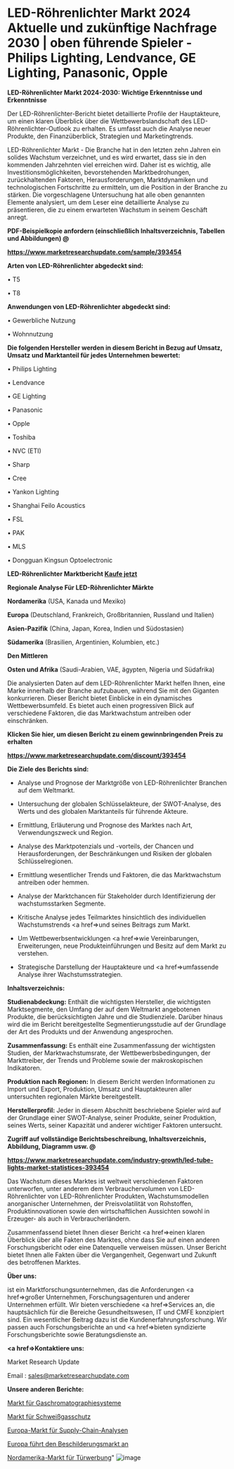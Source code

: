 # LED-Röhrenlichter Markt 2024 Aktuelle und zukünftige Nachfrage 2030 | oben führende Spieler - Philips Lighting, Lendvance, GE Lighting, Panasonic, Opple

<strong>LED-Röhrenlichter Markt 2024-2030: Wichtige Erkenntnisse und Erkenntnisse</strong>

Der LED-Röhrenlichter-Bericht bietet detaillierte Profile der Hauptakteure, um einen klaren Überblick über die Wettbewerbslandschaft des LED-Röhrenlichter-Outlook zu erhalten. Es umfasst auch die Analyse neuer Produkte, den Finanzüberblick, Strategien und Marketingtrends.

LED-Röhrenlichter Markt - Die Branche hat in den letzten zehn Jahren ein solides Wachstum verzeichnet, und es wird erwartet, dass sie in den kommenden Jahrzehnten viel erreichen wird. Daher ist es wichtig, alle Investitionsmöglichkeiten, bevorstehenden Marktbedrohungen, zurückhaltenden Faktoren, Herausforderungen, Marktdynamiken und technologischen Fortschritte zu ermitteln, um die Position in der Branche zu stärken. Die vorgeschlagene Untersuchung hat alle oben genannten Elemente analysiert, um dem Leser eine detaillierte Analyse zu präsentieren, die zu einem erwarteten Wachstum in seinem Geschäft anregt.



<strong><b>PDF-Beispielkopie anfordern (einschließlich Inhaltsverzeichnis, Tabellen und Abbildungen) @ </b></strong>

<strong><a href=https://www.marketresearchupdate.com/sample/393454>

<strong>https://www.marketresearchupdate.com/sample/393454</u></a></strong></strong>



<strong>Arten von LED-Röhrenlichter abgedeckt sind:</strong>

• T5

• T8



<strong>Anwendungen von LED-Röhrenlichter abgedeckt sind:</strong>

• Gewerbliche Nutzung

• Wohnnutzung



<strong>Die folgenden Hersteller werden in diesem Bericht in Bezug auf Umsatz, Umsatz und Marktanteil für jedes Unternehmen bewertet:</strong>

• Philips Lighting

• Lendvance

• GE Lighting

• Panasonic

• Opple

• Toshiba

• NVC (ETI)

• Sharp

• Cree

• Yankon Lighting

• Shanghai Feilo Acoustics

• FSL

• PAK

• MLS

• Dongguan Kingsun Optoelectronic



<strong>LED-Röhrenlichter Marktbericht <a href=https://www.marketresearchupdate.com/buynow/393454>Kaufe jetzt</a></strong>



<strong>Regionale Analyse Für LED-Röhrenlichter Märkte</strong>



<strong>Nordamerika</strong> (USA, Kanada und Mexiko)



<strong>Europa</strong> (Deutschland, Frankreich, Großbritannien, Russland und Italien)



<strong>Asien-Pazifik</strong> (China, Japan, Korea, Indien und Südostasien)



<strong>Südamerika</strong> (Brasilien, Argentinien, Kolumbien, etc.)



<strong>Den Mittleren</strong> 

<strong>Osten und Afrika</strong> (Saudi-Arabien, VAE, ägypten, Nigeria und Südafrika)

Die analysierten Daten auf dem LED-Röhrenlichter Markt helfen Ihnen, eine Marke innerhalb der Branche aufzubauen, während Sie mit den Giganten konkurrieren. Dieser Bericht bietet Einblicke in ein dynamisches Wettbewerbsumfeld. Es bietet auch einen progressiven Blick auf verschiedene Faktoren, die das Marktwachstum antreiben oder einschränken.



<strong>Klicken Sie hier, um diesen Bericht zu einem gewinnbringenden Preis zu erhalten
</strong>

<strong><a href=https://www.marketresearchupdate.com/discount/393454>https://www.marketresearchupdate.com/discount/393454</b></u></strong></a>



<strong>Die Ziele des Berichts sind:</strong>

- Analyse und Prognose der Marktgröße von LED-Röhrenlichter Branchen auf dem Weltmarkt.

- Untersuchung der globalen Schlüsselakteure, der SWOT-Analyse, des Werts und des globalen Marktanteils für führende Akteure.

- Ermittlung, Erläuterung und Prognose des Marktes nach Art, Verwendungszweck und Region.

- Analyse des Marktpotenzials und -vorteils, der Chancen und Herausforderungen, der Beschränkungen und Risiken der globalen Schlüsselregionen.

- Ermittlung wesentlicher Trends und Faktoren, die das Marktwachstum antreiben oder hemmen.

- Analyse der Marktchancen für Stakeholder durch Identifizierung der wachstumsstarken Segmente.

- Kritische Analyse jedes Teilmarktes hinsichtlich des individuellen Wachstumstrends <a href=>und</a> seines Beitrags zum Markt.

- Um Wettbewerbsentwicklungen <a href=>wie</a> Vereinbarungen, Erweiterungen, neue Produkteinführungen und Besitz auf dem Markt zu verstehen.

- Strategische Darstellung der Hauptakteure und <a href=>umfas</a>sende Analyse ihrer Wachstumsstrategien.



<strong>Inhaltsverzeichnis:</strong>



<strong>Studienabdeckung:</strong> Enthält die wichtigsten Hersteller, die wichtigsten Marktsegmente, den Umfang der auf dem Weltmarkt angebotenen Produkte, die berücksichtigten Jahre und die Studienziele. Darüber hinaus wird die im Bericht bereitgestellte Segmentierungsstudie auf der Grundlage der Art des Produkts und der Anwendung angesprochen.



<strong>Zusammenfassung:</strong> Es enthält eine Zusammenfassung der wichtigsten Studien, der Marktwachstumsrate, der Wettbewerbsbedingungen, der Markttreiber, der Trends und Probleme sowie der makroskopischen Indikatoren.



<strong>Produktion nach Regionen:</strong> In diesem Bericht werden Informationen zu Import und Export, Produktion, Umsatz und Hauptakteuren aller untersuchten regionalen Märkte bereitgestellt.



<strong>Herstellerprofil:</strong> Jeder in diesem Abschnitt beschriebene Spieler wird auf der Grundlage einer SWOT-Analyse, seiner Produkte, seiner Produktion, seines Werts, seiner Kapazität und anderer wichtiger Faktoren untersucht.



<strong><b>Zugriff auf vollständige Berichtsbeschreibung, Inhaltsverzeichnis, Abbildung, Diagramm usw. @ </b></strong>

<strong><a href=https://www.marketresearchupdate.com/industry-growth/led-tube-lights-market-statistices-393454>https://www.marketresearchupdate.com/industry-growth/led-tube-lights-market-statistices-393454</a></strong>

Das Wachstum dieses Marktes ist weltweit verschiedenen Faktoren unterworfen, unter anderem dem Verbrauchervolumen von LED-Röhrenlichter von LED-Röhrenlichter Produkten, Wachstumsmodellen anorganischer Unternehmen, der Preisvolatilität von Rohstoffen, Produktinnovationen sowie den wirtschaftlichen Aussichten sowohl in Erzeuger- als auch in Verbraucherländern.

Zusammenfassend bietet Ihnen dieser Bericht <a href=>einen</a> klaren Überblick über alle Fakten des Marktes, ohne dass Sie auf einen anderen Forschungsbericht oder eine Datenquelle verweisen müssen. Unser Bericht bietet Ihnen alle Fakten über die Vergangenheit, Gegenwart und Zukunft des betroffenen Marktes.



<strong>Über uns:</strong>

 ist ein Marktforschungsunternehmen, das die Anforderungen <a href=>großer</a> Unternehmen, Forschungsagenturen und anderer Unternehmen erfüllt. Wir bieten verschiedene <a href=>Services</a> an, die hauptsächlich für die Bereiche Gesundheitswesen, IT und CMFE konzipiert sind. Ein wesentlicher Beitrag dazu ist die Kundenerfahrungsforschung. Wir passen auch Forschungsberichte an und <a href=>bieten</a> syndizierte Forschungsberichte sowie Beratungsdienste an.



<strong><a href=>Kontaktiere uns:</a></strong>

Market Research Update

Email : sales@marketresearchupdate.com



<strong>Unsere anderen Berichte:</strong>

<a href=https://www.linkedin.com/pulse/gas-chromatography-systems-market-size-growth-set-surge>Markt für Gaschromatographiesysteme</a>

<a href=https://www.linkedin.com/pulse/welding-gas-shielding-market-outlooks>Markt für Schweißgasschutz</a>

<a href=https://www.linkedin.com/pulse/europe-supply-chain-analytics-market-trends-size-growth>Europa-Markt für Supply-Chain-Analysen</a>

<a href=https://www.linkedin.com/pulse/europe-led-signage-market-2023-comprehensive>Europa führt den Beschilderungsmarkt an</a>

<a href=https://www.linkedin.com/pulse/north-america-door-advertising-market-2023-thriving>Nordamerika-Markt für Türwerbung</a>"
![image](https://github.com/meghapanth/markettrends/assets/163847665/7cb2d17c-62cd-469b-9307-7ca6fab64bb4)

